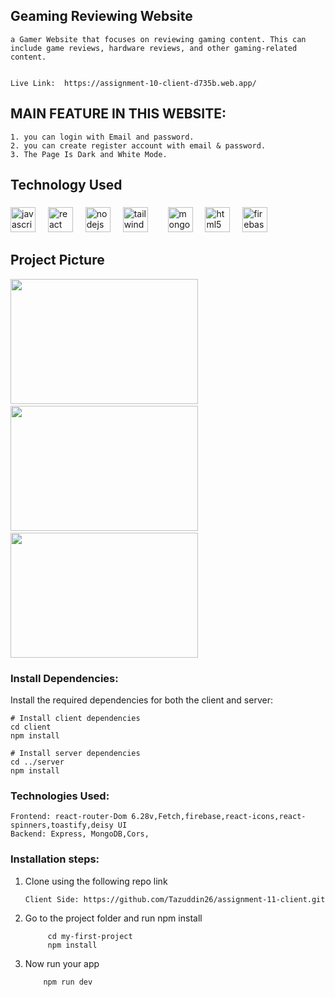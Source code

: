 
<h2 align="left">Geaming Reviewing Website</h2>

    a Gamer Website that focuses on reviewing gaming content. This can include game reviews, hardware reviews, and other gaming-related content.


    Live Link:  https://assignment-10-client-d735b.web.app/

<h2>MAIN FEATURE IN THIS WEBSITE:</h2>

    1. you can login with Email and password.
    2. you can create register account with email & password.
    3. The Page Is Dark and White Mode.


<h2 align="left">Technology Used</h2>

###

<div align="left">
  <img src="https://cdn.jsdelivr.net/gh/devicons/devicon/icons/javascript/javascript-original.svg" height="40" alt="javascript logo"  />
  <img width="12" />
  <img src="https://cdn.jsdelivr.net/gh/devicons/devicon/icons/react/react-original.svg" height="40" alt="react logo"  />
  <img width="12" />
  <img src="https://cdn.jsdelivr.net/gh/devicons/devicon/icons/nodejs/nodejs-original.svg" height="40" alt="nodejs logo"  />
  <img width="12" />
  <img src="https://cdn.jsdelivr.net/gh/devicons/devicon/icons/tailwindcss/tailwindcss-original-wordmark.svg" height="40" alt="tailwindcss logo"  />
  <img width="24" />
  <img src="https://cdn.jsdelivr.net/gh/devicons/devicon/icons/mongodb/mongodb-original.svg" height="40" alt="mongodb logo"  />
  <img width="12" />
  <img src="https://cdn.jsdelivr.net/gh/devicons/devicon/icons/html5/html5-original.svg" height="40" alt="html5 logo"  />
  <img width="12" />
  <img src="https://cdn.jsdelivr.net/gh/devicons/devicon/icons/firebase/firebase-plain.svg" height="40" alt="firebase logo"  />
</div>

###

<h2>Project Picture</h2>

<div>
  <img src="https://i.ibb.co.com/KcPt19PC/game1.png" width="300" height="200"/>
    <img width="12" />
  <img src="https://i.ibb.co.com/dw3fhsmw/game2.png" width="300" height="200"/>
  <img width="12" />
  <img src="https://i.ibb.co.com/Y7d74vsz/game4.png" width="300" height="200"/>
  
</div>

<h3>Install Dependencies: </h3>
  Install the required dependencies for both the client and server:

    # Install client dependencies
    cd client
    npm install

    # Install server dependencies
    cd ../server
    npm install

<h3>Technologies Used: </h3>
 
    Frontend: react-router-Dom 6.28v,Fetch,firebase,react-icons,react-spinners,toastify,deisy UI
    Backend: Express, MongoDB,Cors,
   

<h3> Installation steps:</h3>

1.  Clone using the following repo link

        Client Side: https://github.com/Tazuddin26/assignment-11-client.git
     
2. Go to the project folder and run npm install
        
            cd my-first-project
            npm install
3.  Now run your app

            npm run dev






